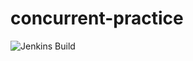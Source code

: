 # concurrent-practice
![Jenkins Build](http://azee.people.yandex.net/jenkins/buildStatus/icon?job=concurrency-practice)
